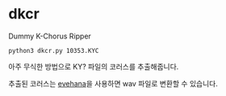 # dkcr
Dummy K-Chorus Ripper
<pre><code>python3 dkcr.py 10353.KYC</code></pre>
아주 무식한 방법으로 KY? 파일의 코러스를 추출해줍니다.

추출된 코러스는 [evehana](https://github.com/ccvv804/evehanago)을 사용하면 wav 파일로 변환할 수 있습니다.
